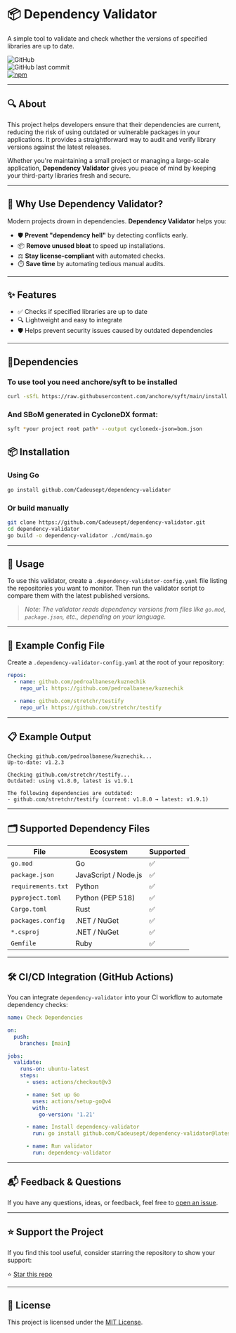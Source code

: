 # 📦 Dependency Validator

A simple tool to validate and check whether the versions of specified libraries are up to date.

![GitHub](https://img.shields.io/github/license/Cadeusept/dependency-validator?color=blue)  
![GitHub last commit](https://img.shields.io/github/last-commit/Cadeusept/dependency-validator/working?label=last%20update)  
[![npm](https://img.shields.io/npm/v/dependency-validator?color=green)](https://www.npmjs.com/package/dependency-validator)

---

## 🔍 About

This project helps developers ensure that their dependencies are current, reducing the risk of using outdated or vulnerable packages in your applications. It provides a straightforward way to audit and verify library versions against the latest releases.

Whether you're maintaining a small project or managing a large-scale application, **Dependency Validator** gives you peace of mind by keeping your third-party libraries fresh and secure.

---

## 🚨 Why Use Dependency Validator?

Modern projects drown in dependencies. **Dependency Validator** helps you:
- 🛡️ **Prevent "dependency hell"** by detecting conflicts early.
- 📦 **Remove unused bloat** to speed up installations.
- ⚖️ **Stay license-compliant** with automated checks.
- ⏱️ **Save time** by automating tedious manual audits.

---

## ✨ Features

- ✅ Checks if specified libraries are up to date
- 🔍 Lightweight and easy to integrate
- 🛡️ Helps prevent security issues caused by outdated dependencies

---

## 🚨Dependencies

### To use tool you need anchore/syft to be installed

```bash
curl -sSfL https://raw.githubusercontent.com/anchore/syft/main/install.sh | sh -s -- -b /usr/local/bin
```

### And SBoM generated in CycloneDX format:

```bash
syft *your project root path* --output cyclonedx-json=bom.json
```

## 📦 Installation

### Using Go

```bash
go install github.com/Cadeusept/dependency-validator
```

### Or build manually

```bash
git clone https://github.com/Cadeusept/dependency-validator.git
cd dependency-validator
go build -o dependency-validator ./cmd/main.go
```

---

## 🚀 Usage

To use this validator, create a `.dependency-validator-config.yaml` file listing the repositories you want to monitor. Then run the validator script to compare them with the latest published versions.

> _Note: The validator reads dependency versions from files like `go.mod`, `package.json`, etc., depending on your language._

---

## 📄 Example Config File

Create a `.dependency-validator-config.yaml` at the root of your repository:

```yaml
repos:
  - name: github.com/pedroalbanese/kuznechik
    repo_url: https://github.com/pedroalbanese/kuznechik 

  - name: github.com/stretchr/testify
    repo_url: https://github.com/stretchr/testify 
```

---

## 📋 Example Output

```
Checking github.com/pedroalbanese/kuznechik...
Up-to-date: v1.2.3

Checking github.com/stretchr/testify...
Outdated: using v1.8.0, latest is v1.9.1

The following dependencies are outdated:
- github.com/stretchr/testify (current: v1.8.0 → latest: v1.9.1)
```

---

## 🗂 Supported Dependency Files

| File              | Ecosystem               | Supported |
|-------------------|-------------------------|-----------|
| `go.mod`          | Go                      | ✅        |
| `package.json`    | JavaScript / Node.js    | ✅        |
| `requirements.txt`| Python                  | ✅        |
| `pyproject.toml`  | Python (PEP 518)        | ✅        |
| `Cargo.toml`      | Rust                    | ✅        |
| `packages.config` | .NET / NuGet            | ✅        |
| `*.csproj`        | .NET / NuGet            | ✅        |
| `Gemfile`         | Ruby                    | ✅        |

---

## 🛠️ CI/CD Integration (GitHub Actions)

You can integrate `dependency-validator` into your CI workflow to automate dependency checks:

```yaml
name: Check Dependencies

on:
  push:
    branches: [main]

jobs:
  validate:
    runs-on: ubuntu-latest
    steps:
      - uses: actions/checkout@v3

      - name: Set up Go
        uses: actions/setup-go@v4
        with:
          go-version: '1.21'

      - name: Install dependency-validator
        run: go install github.com/Cadeusept/dependency-validator@latest

      - name: Run validator
        run: dependency-validator
```

---

## 📬 Feedback & Questions

If you have any questions, ideas, or feedback, feel free to [open an issue](https://github.com/Cadeusept/dependency-validator/issues).

---

## ⭐ Support the Project

If you find this tool useful, consider starring the repository to show your support:

⭐ [Star this repo](https://github.com/Cadeusept/dependency-validator)

---

## 📄 License

This project is licensed under the [MIT License](LICENSE).